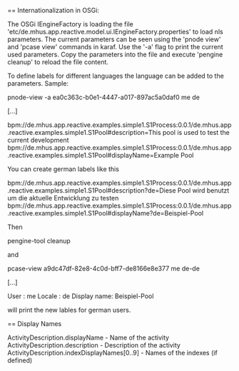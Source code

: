 

== Internationalization in OSGi:

The OSGi IEngineFactory is loading the file 'etc/de.mhus.app.reactive.model.ui.IEngineFactory.properties' to
load nls parameters. The current parameters can be seen using the 'pnode view' and 'pcase view' commands
in karaf. Use the '-a' flag to print the current used parameters. Copy the parameters into the file and execute
'pengine cleanup' to reload the file content.

To define labels for different languages the language can be added to the parameters. Sample:

pnode-view -a ea0c363c-b0e1-4447-a017-897ac5a0daf0 me de

[...]

bpm://de.mhus.app.reactive.examples.simple1.S1Process:0.0.1/de.mhus.app.reactive.examples.simple1.S1Pool#description=This pool is used to test the current development
bpm://de.mhus.app.reactive.examples.simple1.S1Process:0.0.1/de.mhus.app.reactive.examples.simple1.S1Pool#displayName=Example Pool

You can create german labels like this

bpm://de.mhus.app.reactive.examples.simple1.S1Process:0.0.1/de.mhus.app.reactive.examples.simple1.S1Pool#description?de=Diese Pool wird benutzt um die aktuelle Entwicklung zu testen
bpm://de.mhus.app.reactive.examples.simple1.S1Process:0.0.1/de.mhus.app.reactive.examples.simple1.S1Pool#displayName?de=Beispiel-Pool

Then

pengine-tool cleanup

and

pcase-view a9dc47df-82e8-4c0d-bff7-de8166e8e377  me de-de

[...]

User        : me
Locale      : de
Display name: Beispiel-Pool

will print the new lables for german users.

== Display Names

ActivityDescription.displayName - Name of the activity
ActivityDescription.description - Description of the activity
ActivityDescription.indexDisplayNames[0..9] - Names of the indexes (if defined)

